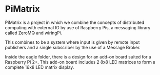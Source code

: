 # PiMatrix

PiMatrix is a project in which we combine the concepts of distributed computing
with external IO by use of Raspberry Pis, a messaging library called ZeroMQ and
wiringPi.

This combines to be a system where input is given by remote input publishers and
a single subscriber by the use of a Message Broker.

Inside the eagle folder, there is a design for an add-on board suited for a Raspberry Pi 2+.
This add-on board includes 2 8x8 LED matrices to form a complete 16x8 LED matrix display.
